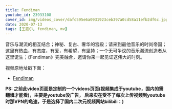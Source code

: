 ```yaml
---
title: Fendiman
youtube_id: 23933108
cover_id: img/videos_cover/dafc595e6a0931923ceb397a0cd58a11efb2df6c.jpg
date: 2020-07-13
tags: [王嘉尔, fendiman, mv]
---
```

音乐与潮流的相互结合；神秘、复古、奢华的宫殿；请来到最他音乐的时尚帝国；这里有热血，有态度，有爱，有希望，有坚持；一个无可争议的音乐潮流创造者从这里诞生；《Fendiman》完美融合，邀请你来一起见证这伟大的时刻。

视频原地址戳下面：

* [ Fendiman](https://www.bilibili.com/video/av23933108)

**PS:	之前此video页面是定制的一个videos页面(视频集成于youtube，国内的需翻墙才能看)，主要是youtube没广告，
后来实在受不了每次上传视频到youtube时那VPN的龟速，于是选择了国内二次元视频网站bilibili：)**
